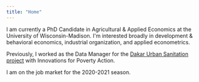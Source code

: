 ```yaml
---
title: "Home"
---
```


I am currently a PhD Candidate in Agricultural \& Applied Economics at the University of Wisconsin-Madison. 
I'm interested broadly in development \& behavioral economics, industrial organization, and applied econometrics.

Previously, I worked as the Data Manager for the [Dakar Urban Sanitation project](https://www.poverty-action.org/study/market-structuring-sludge-management-benefit-vulnerable-households-dakar) with Innovations for Poverty Action.

I am on the job market for the 2020-2021 season.